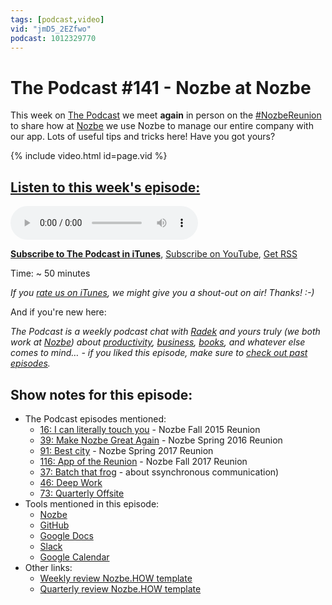 ```yaml
---
tags: [podcast,video]
vid: "jmD5_2EZfwo"
podcast: 1012329770
---
```


# The Podcast #141 - Nozbe at Nozbe

This week on [The Podcast][p] we meet **again** in person on the [#NozbeReunion](https://sliwinski.com/reunion) to share how at [Nozbe][n] we use Nozbe to manage our entire company with our app. Lots of useful tips and tricks here! Have you got yours?

{% include video.html id=page.vid %}

<!--More-->

## [Listen to this week's episode:][e]

<audio controls>
<source src="https://files.nozbe.com/podcast/141.mp3" type="audio/mpeg">
</audio>

**[Subscribe to The Podcast in iTunes][i]**, [Subscribe on YouTube][y], [Get RSS][rss]

Time: ~ 50 minutes

*If you [rate us on iTunes][i], we might give you a shout-out on air! Thanks! :-)*

And if you're new here:

*The Podcast is a weekly podcast chat with [Radek][r] and yours truly (we both work at [Nozbe][n]) about [productivity](/tag/productivity), [business](/tag/business), [books](/tag/books), and whatever else comes to mind… - if you liked this episode, make sure to [check out past episodes](/tag/podcast).*

## Show notes for this episode:

  * The Podcast episodes mentioned:
    * [16: I can literally touch you](http://thepodcast.fm/episodes/16) - Nozbe Fall 2015 Reunion
    * [39: Make Nozbe Great Again](http://thepodcast.fm/episodes/39) - Nozbe Spring 2016 Reunion
    * [91: Best city](http://thepodcast.fm/91) - Nozbe Spring 2017 Reunion
    * [116: App of the Reunion](https://thepodcast.fm/116) - Nozbe Fall 2017 Reunion
    * [37: Batch that frog](http://thepodcast.fm/episodes/37) - about ssynchronous communication)
    * [46: Deep Work](http://thepodcast.fm/episodes/46)
    * [73: Quarterly Offsite](http://thepodcast.fm/episodes/73)
  * Tools mentioned in this episode:
    * [Nozbe](https://nozbe.com/)
    * [GitHub](https://github.com/)
    * [Google Docs](https://docs.google.com/document/u/0/)
    * [Slack](https://slack.com/)
    * [Google Calendar](https://calendar.google.com/calendar/)
  * Other links:
    * [Weekly review Nozbe.HOW template](https://nozbe.how/vynaO)
    * [Quarterly review Nozbe.HOW template](https://nozbe.how/ZYRAa)

[y]: https://michael.gratis/thepodcastyt
[rss]: http://thepodcast.fm/episodes?format=RSS
[e]: http://thepodcast.fm/episodes/141

[p]: https://michael.gratis/thepodcastfm
[n]: https://michael.gratis/nozbe
[r]: https://michael.gratis/radex
[i]: https://michael.gratis/thepodcast
[o]: https://michael.gratis/ipadonly

